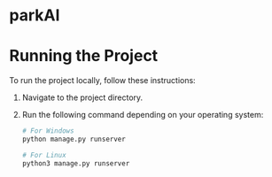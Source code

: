 # parkAI

# Running the Project

To run the project locally, follow these instructions:

1. Navigate to the project directory.

2. Run the following command depending on your operating system:

   ```bash
   # For Windows
   python manage.py runserver

   # For Linux
   python3 manage.py runserver
